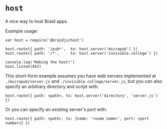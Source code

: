 # `host`

A nice way to host Braid apps.

Example usage:
```
var host = require('@braidjs/host')

host.route({ path: '/pub*',  to: host.server('micropub') })
host.route({ path: '/*',     to: host.server('invisible.college') })

console.log('Making the host!')
host.listen(443)
```

This short-form example assumes you have web servers implemented at `./micropub/server.js` and `./invisible.college/server.js`, but you can also specify an arbitrary directory and script with:
```
host.route({ path: <path>, to: host.server('directory', 'server.js') })
```
Or you can specify an existing server's port with:
```
host.route({ path: <path>, to: {name: '<some name>', port: <port number>} })
```
